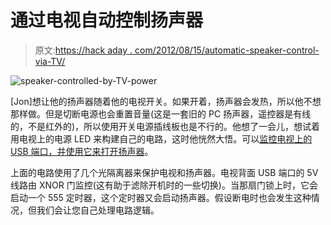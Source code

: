# 通过电视自动控制扬声器

> 原文:[https://hack aday . com/2012/08/15/automatic-speaker-control-via-TV/](https://hackaday.com/2012/08/15/automatic-speaker-control-via-tv/)

![](../Images/74dca91545f6e797ebbf97492b040e21.png "speaker-controlled-by-TV-power")

[Jon]想让他的扬声器随着他的电视开关。如果开着，扬声器会发热，所以他不想那样做。但是切断电源也会重置音量(这是一套旧的 PC 扬声器，遥控器是有线的，不是红外的)，所以使用开关电源插线板也是不行的。他想了一会儿，想试着用电视上的电源 LED 来构建自己的电路，这时他恍然大悟。可以[监控电视上的 USB 端口，并使用它来打开扬声器](http://jondontdoit.blogspot.ca/2012/07/turn-on-devices-with-your-tv.html)。

上面的电路使用了几个光隔离器来保护电视和扬声器。电视背面 USB 端口的 5V 线路由 XNOR 门监控(这有助于滤除开机时的一些切换)。当那扇门锁上时，它会启动一个 555 定时器，这个定时器又会启动扬声器。假设断电时也会发生这种情况，但我们会让您自己处理电路逻辑。